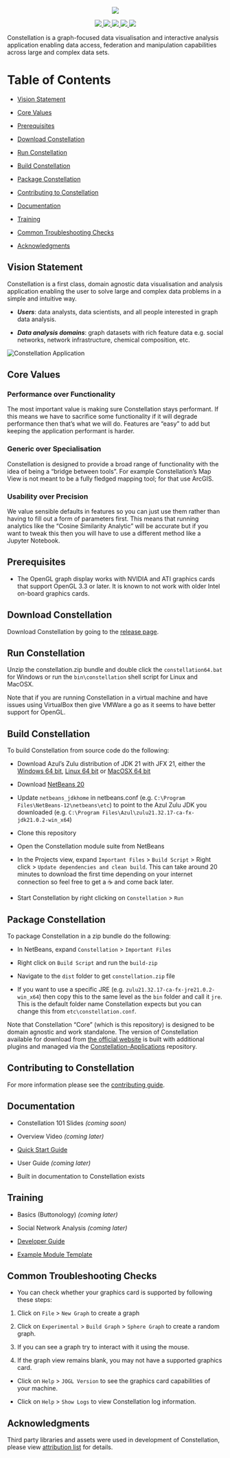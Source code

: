 <p align="center">
    <img src="./docs/constellation-logo.png"/>
</p>
<p align="center">
    <a href="https://github.com/constellation-app/constellation/actions/workflows/build-and-scan.yml" alt="Github Actions CI">
        <img src="https://github.com/constellation-app/constellation/actions/workflows/build-and-scan.yml/badge.svg"/>
    </a>
    <!--  <a href="https://sonarcloud.io/dashboard?id=constellation-app_constellation" alt="Quality Gate Status">
        <img src="https://sonarcloud.io/api/project_badges/measure?project=constellation-app_constellation&metric=alert_status"/>
      </a>    -->
    <a href="https://github.com/constellation-app/constellation/releases" alt="Release downloads">
        <img src="https://img.shields.io/github/downloads/constellation-app/constellation/total.svg"/>
    <a/>
    <a href="https://github.com/constellation-app/constellation/blob/master/CONTRIBUTING.md" alt="Contributions Welcome">
        <img src="https://img.shields.io/badge/contributions-welcome-brightgreen.svg"/>
    </a>
    <a href="https://gitter.im/constellation-app/community" alt="Chat">
        <img src="https://img.shields.io/gitter/room/constellation-app/constellation"/>
    </a>
    <a href="https://github.com/constellation-app/constellation/blob/master/LICENSE" alt="License">
        <img src="https://img.shields.io/github/license/constellation-app/constellation.svg"/>
    </a>
</p>

Constellation is a graph-focused data visualisation and interactive
analysis application enabling data access, federation and manipulation
capabilities across large and complex data sets.

# Table of Contents

-   [Vision Statement](#vision-statement)

-   [Core Values](#core-values)

-   [Prerequisites](#prerequisites)

-   [Download Constellation](#download-constellation)

-   [Run Constellation](#run-constellation)

-   [Build Constellation](#build-constellation)

-   [Package Constellation](#package-constellation)

-   [Contributing to Constellation](#contributing-to-constellation)

-   [Documentation](#documentation)

-   [Training](#training)

-   [Common Troubleshooting Checks](#common-troubleshooting-checks)

-   [Acknowledgments](#acknowledgments)

## Vision Statement

Constellation is a first class, domain agnostic data visualisation and
analysis application enabling the user to solve large and complex data
problems in a simple and intuitive way.

-   ***Users***: data analysts, data scientists, and all people
    interested in graph data analysis.

-   ***Data analysis domains***: graph datasets with rich feature data
    e.g. social networks, network infrastructure, chemical composition,
    etc.

![Constellation Application](docs/screenshot.png)

## Core Values

### Performance over Functionality

The most important value is making sure Constellation stays performant.
If this means we have to sacrifice some functionality if it will degrade
performance then that’s what we will do. Features are “easy” to add but
keeping the application performant is harder.

### Generic over Specialisation

Constellation is designed to provide a broad range of functionality with
the idea of being a “bridge between tools”. For example Constellation’s
Map View is not meant to be a fully fledged mapping tool; for that use
ArcGIS.

### Usability over Precision

We value sensible defaults in features so you can just use them rather
than having to fill out a form of parameters first. This means that
running analytics like the “Cosine Similarity Analytic” will be
accurate but if you want to tweak this then you will have to use a
different method like a Jupyter Notebook.

## Prerequisites

-   The OpenGL graph display works with NVIDIA and ATI graphics cards
    that support OpenGL 3.3 or later. It is known to not work with older
    Intel on-board graphics cards.

## Download Constellation

Download Constellation by going to the [release
page](https://github.com/constellation-app/constellation/releases).

## Run Constellation

Unzip the constellation.zip bundle and double click the
`constellation64.bat` for Windows or run the `bin\constellation` shell
script for Linux and MacOSX.

Note that if you are running Constellation in a virtual machine and have issues 
using VirtualBox then give VMWare a go as it seems to have better support for 
OpenGL.

## Build Constellation

To build Constellation from source code do the following:

-   Download Azul’s Zulu distribution of JDK 21 with JFX 21, either the
    [Windows 64
    bit](https://cdn.azul.com/zulu/bin/zulu21.32.17-ca-fx-jdk21.0.2-win_x64.zip),
    [Linux 64
    bit](https://cdn.azul.com/zulu/bin/zulu21.32.17-ca-fx-jdk21.0.2-linux_x64.tar.gz)
    or [MacOSX 64
    bit](https://cdn.azul.com/zulu/bin/zulu21.32.17-ca-fx-jdk21.0.2-macosx_x64.tar.gz)

-   Download [NetBeans
    20](https://netbeans.apache.org/front/main/download/nb20/)

-   Update `netbeans_jdkhome` in netbeans.conf 
    (e.g. `C:\Program Files\NetBeans-12\netbeans\etc`) to point to the Azul Zulu
    JDK you downloaded
    (e.g. `C:\Program Files\Azul\zulu21.32.17-ca-fx-jdk21.0.2-win_x64`)

-   Clone this repository

-   Open the Constellation module suite from NetBeans

-   In the Projects view, expand `Important Files` &gt;
    `Build Script` &gt; Right click &gt;
    `Update dependencies and clean build`. This can take around 20
    minutes to download the first time depending on your internet
    connection so feel free to get a :coffee: and come back later.

-   Start Constellation by right clicking on `Constellation` &gt; `Run`

## Package Constellation

To package Constellation in a zip bundle do the following:

-   In NetBeans, expand `Constellation` &gt; `Important Files`

-   Right click on `Build Script` and run the `build-zip`

-   Navigate to the `dist` folder to get `constellation.zip` file

-   If you want to use a specific JRE
    (e.g. `zulu21.32.17-ca-fx-jre21.0.2-win_x64`) then copy this to the
    same level as the `bin` folder and call it `jre`. This is the
    default folder name Constellation expects but you can change this
    from `etc\constellation.conf`.

Note that Constellation “Core” (which is this repository) is designed to
be domain agnostic and work standalone. The version of Constellation
available for download from [the official
website](https://constellation-app.com) is built with additional plugins
and managed via the
[Constellation-Applications](https://github.com/constellation-app/constellation-applications)
repository.

## Contributing to Constellation

For more information please see the [contributing
guide](CONTRIBUTING.md).

## Documentation

-   Constellation 101 Slides *(coming soon)*

-   Overview Video *(coming later)*

-   [Quick Start Guide](docs/Constellation_Quick_Start_Guide.pdf)

-   User Guide *(coming later)*

-   Built in documentation to Constellation exists

## Training

-   Basics (Buttonology) *(coming later)*

-   Social Network Analysis *(coming later)*

-   [Developer
    Guide](https://github.com/constellation-app/constellation-training/tree/master/Developer%20Training)

-   [Example Module
    Template](https://github.com/constellation-app/constellation-module-example)

## Common Troubleshooting Checks

-   You can check whether your graphics card is supported by following
    these steps:

1.  Click on `File` &gt; `New Graph` to create a graph

2.  Click on `Experimental` &gt; `Build Graph` &gt; `Sphere Graph` to
    create a random graph.

3.  If you can see a graph try to interact with it using the mouse.

4.  If the graph view remains blank, you may not have a supported
    graphics card.

-   Click on `Help` &gt; `JOGL Version` to see the graphics card
    capabilities of your machine.

-   Click on `Help` &gt; `Show Logs` to view Constellation log
    information.

## Acknowledgments

Third party libraries and assets were used in development of
Constellation, please view [attribution list](ATTRIBUTION.md) for
details.
